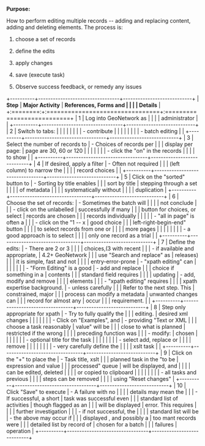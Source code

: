 **Purpose:**

How to perform editing multiple records -- adding and replacing content,
adding and deleting elements. The process is:

1.  choose a set of records

2.  define the edits

3.  apply changes

4.  save (execute task)

5.  Observe success feedback, or remedy any issues

+----------+---------------------------------+----------------------------+
| **Step** | **Major Activity**              | **References, Forms and    |
|          |                                 | Details**                  |
+:========:+:================================+:===========================+
| 1        | Log into GeoNetwork as          |                            |
|          | administrator                   |                            |
+----------+---------------------------------+----------------------------+
| 2        | Switch to tabs:                 |                            |
|          |                                 |                            |
|          | - contribute                    |                            |
|          |                                 |                            |
|          | - batch editing                 |                            |
+----------+---------------------------------+----------------------------+
| 3        | Select the number of records to | - Choices of records per   |
|          | display per page:               |   page are 30, 60 or 120   |
|          |                                 |                            |
|          | - click the "on" in the records |                            |
|          |   to show                       |                            |
+----------+---------------------------------+----------------------------+
| 4        | If desired, apply a filter      | - Often not required       |
|          | (left column) to narrow the     |                            |
|          | record choices                  |                            |
+----------+---------------------------------+----------------------------+
| 5        | Click on the "sorted" button to | - Sorting by title enables |
|          | sort by title                   |   stepping through a set   |
|          |                                 |   of metadata              |
|          |                                 |   systematically without   |
|          |                                 |   duplication              |
+----------+---------------------------------+----------------------------+
| 6        | Choose the set of records:      | - Sometimes the batch will |
|          |                                 |   not conclude             |
|          | - click on the unlabelled       |   successfully if many     |
|          |   button for choices, or select |   records are chosen       |
|          |   records individually          |                            |
|          |                                 | - "all in page" is often a |
|          | - click on the "1 -- x          |   good choice              |
|          |   left-right-begin-end" button  |                            |
|          |   to select records from one or |                            |
|          |   more pages                    |                            |
|          |                                 |                            |
|          | - a good approach is to select  |                            |
|          |   only one record as a trial    |                            |
+----------+---------------------------------+----------------------------+
| 7        | Define the edits:               | - There are 2 or 3         |
|          |                                 |   choices,(3 with recent   |
|          | - if available and appropriate, |   4.2+ GeoNetwork          |
|          |   use "Search and replace" as   |   releases)                |
|          |   it is simple, fast and not    |                            |
|          |   entry-error-prone             | - "xpath editing" can      |
|          |                                 |                            |
|          | - "Form Editing" is a good      |   - add and replace        |
|          |   choice if something in a      |     contents               |
|          |   standard field requires       |                            |
|          |   updating                      |   - add, modify and remove |
|          |                                 |     elements               |
|          | - "xpath editing" requires      |                            |
|          |   xpath expertise background.   | - unless carefully         |
|          |   Refer to the next step. This  |   constrained, major       |
|          |   process can modify a metadata |   unwanted changes can     |
|          |   record for almost any         |   occur                    |
|          |   requirement.                  |                            |
+----------+---------------------------------+----------------------------+
| 8        | Step only appropriate for xpath | - Try to fully qualify the |
|          | editing.                        |   desired xml changes      |
|          |                                 |                            |
|          | - Click on "Examples", and      | - providing "Text or XML   |
|          |   choose a task reasonably      |   value" will be           |
|          |   close to what is planned      |   restricted if the wrong  |
|          |                                 |   preceding function was   |
|          | - modify:                       |   chosen                   |
|          |                                 |                            |
|          |   - optional title for the task |                            |
|          |                                 |                            |
|          |   - select add, replace or      |                            |
|          |     remove                      |                            |
|          |                                 |                            |
|          |   - very carefully define the   |                            |
|          |     xslt task                   |                            |
+----------+---------------------------------+----------------------------+
| 9        | Click on the "+" to place the   | - Task title, xslt         |
|          | planned task in the "to be      |   expression and value     |
|          | processed" queue                |   will be displayed, and   |
|          |                                 |   can be edited, deleted   |
|          |                                 |   or copied to clipboard   |
|          |                                 |                            |
|          |                                 | - all tasks and previous   |
|          |                                 |   steps can be removed     |
|          |                                 |   using "Reset changes"    |
+----------+---------------------------------+----------------------------+
| 10       | Click "Save" to execute         | - A failure with no        |
|          |                                 |   details may mean the     |
|          | - If successful, a short        |   task was successful even |
|          |   standard list of activities   |   though flagged as an     |
|          |   will be displayed             |   error. This requires     |
|          |                                 |   further investigation    |
|          | - if not successful, the        |                            |
|          |   standard list will be         | - the above may occur if   |
|          |   displayed , and possibly a    |   too mant records were    |
|          |   detailed list by record of    |   chosen for a batch       |
|          |   failures                      |   operation                |
+----------+---------------------------------+----------------------------+
